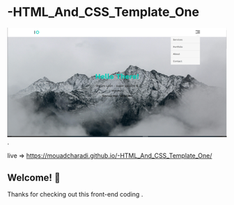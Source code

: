 # -HTML_And_CSS_Template_One

![Design preview for the HTML_And_CSS_Template component coding](./design/image.png).

live => https://mouadcharadi.github.io/-HTML_And_CSS_Template_One/

## Welcome! 👋

Thanks for checking out this front-end coding .
